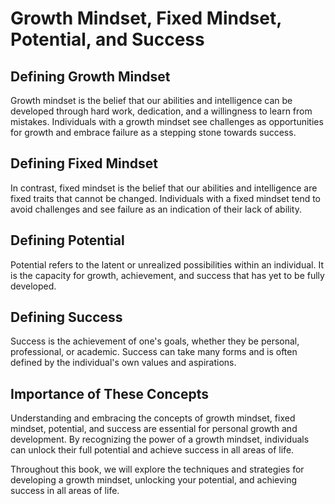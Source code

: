Growth Mindset, Fixed Mindset, Potential, and Success
=====================================================================================================

Defining Growth Mindset
-----------------------

Growth mindset is the belief that our abilities and intelligence can be developed through hard work, dedication, and a willingness to learn from mistakes. Individuals with a growth mindset see challenges as opportunities for growth and embrace failure as a stepping stone towards success.

Defining Fixed Mindset
----------------------

In contrast, fixed mindset is the belief that our abilities and intelligence are fixed traits that cannot be changed. Individuals with a fixed mindset tend to avoid challenges and see failure as an indication of their lack of ability.

Defining Potential
------------------

Potential refers to the latent or unrealized possibilities within an individual. It is the capacity for growth, achievement, and success that has yet to be fully developed.

Defining Success
----------------

Success is the achievement of one's goals, whether they be personal, professional, or academic. Success can take many forms and is often defined by the individual's own values and aspirations.

Importance of These Concepts
----------------------------

Understanding and embracing the concepts of growth mindset, fixed mindset, potential, and success are essential for personal growth and development. By recognizing the power of a growth mindset, individuals can unlock their full potential and achieve success in all areas of life.

Throughout this book, we will explore the techniques and strategies for developing a growth mindset, unlocking your potential, and achieving success in all areas of life.
